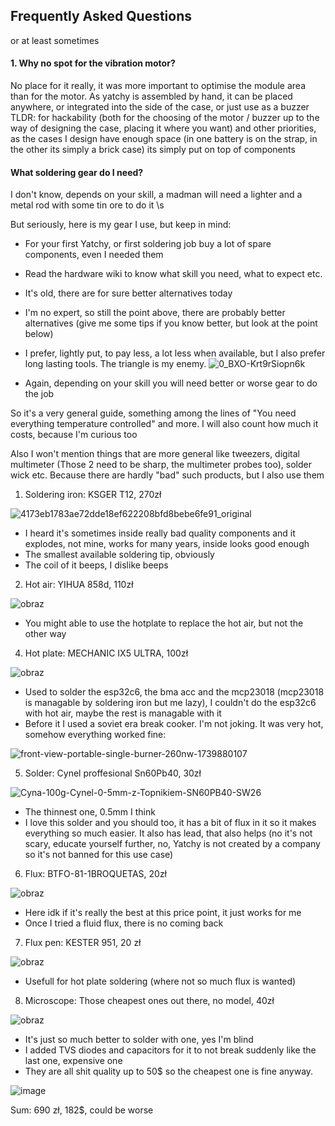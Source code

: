 ## Frequently Asked Questions
or at least sometimes

#### 1. Why no spot for the vibration motor?

No place for it really, it was more important to optimise the module area than for the motor. As yatchy is assembled by hand, it can be placed anywhere, or integrated into the side of the case, or just use as a buzzer TLDR: for hackability (both for the choosing of the motor / buzzer up to the way of designing the case, placing it where you want) and other priorities, as the cases I design have enough space (in one battery is on the strap, in the other its simply a brick case) its simply put on top of components

#### What soldering gear do I need?
I don't know, depends on your skill, a madman will need a lighter and a metal rod with some tin ore to do it \s

But seriously, here is my gear I use, but keep in mind:
- For your first Yatchy, or first soldering job buy a lot of spare components, even I needed them
- Read the hardware wiki to know what skill you need, what to expect etc.
- It's old, there are for sure better alternatives today
- I'm no expert, so still the point above, there are probably better alternatives (give me some tips if you know better, but look at the point below)
- I prefer, lightly put, to pay less, a lot less when available, but I also prefer long lasting tools. The triangle is my enemy.
![0_BXO-Krt9rSiopn6k](https://github.com/user-attachments/assets/6938f957-5787-485d-a90a-e903b308d6a2)
  
- Again, depending on your skill you will need better or worse gear to do the job

So it's a very general guide, something among the lines of "You need everything temperature controlled" and more. I will also count how much it costs, because I'm curious too

Also I won't mention things that are more general like tweezers, digital multimeter (Those 2 need to be sharp, the multimeter probes too), solder wick etc. Because there are hardly "bad" such products, but I also use them

1. Soldering iron: KSGER T12, 270zł
   
![4173eb1783ae72dde18ef622208bfd8bebe6fe91_original](https://github.com/user-attachments/assets/b49371e4-1dea-43ab-8440-9e60ecafbaa6)

- I heard it's sometimes inside really bad quality components and it explodes, not mine, works for many years, inside looks good enough
- The smallest available soldering tip, obviously
- The coil of it beeps, I dislike beeps

2. Hot air: YIHUA 858d, 110zł
   
![obraz](https://github.com/user-attachments/assets/01d2de23-3eb7-4398-af07-39d8f5603875)

- You might able to use the hotplate to replace the hot air, but not the other way

4. Hot plate: MECHANIC IX5 ULTRA, 100zł

![obraz](https://github.com/user-attachments/assets/4e78c2bf-58a9-4663-99e4-07b30a0f0ea7)

- Used to solder the esp32c6, the bma acc and the mcp23018 (mcp23018 is managable by soldering iron but me lazy), I couldn't do the esp32c6 with hot air, maybe the rest is managable with it
- Before it I used a soviet era break cooker. I'm not joking. It was very hot, somehow everything worked fine:
  
![front-view-portable-single-burner-260nw-1739880107](https://github.com/user-attachments/assets/ec6071b0-5440-49f1-9c15-99b5bdca73b0)

5. Solder: Cynel proffesional Sn60Pb40, 30zł

![Cyna-100g-Cynel-0-5mm-z-Topnikiem-SN60PB40-SW26](https://github.com/user-attachments/assets/daffdac0-ab23-48c1-82ac-a9d5e30cd813)

- The thinnest one, 0.5mm I think
- I love this solder and you should too, it has a bit of flux in it so it makes everything so much easier. It also has lead, that also helps (no it's not scary, educate yourself further, no, Yatchy is not created by a company so it's not banned for this use case)

6. Flux: BTFO-81-1BROQUETAS, 20zł

![obraz](https://github.com/user-attachments/assets/9b6145a3-ce6a-40da-8642-ecb47278cd7d)

- Here idk if it's really the best at this price point, it just works for me
- Once I tried a fluid flux, there is no coming back

7. Flux pen: KESTER 951, 20 zł

![obraz](https://github.com/user-attachments/assets/f62fd3c6-fe8f-40cf-a7f0-db31c29b0fc6)

- Usefull for hot plate soldering (where not so much flux is wanted)

8. Microscope: Those cheapest ones out there, no model, 40zł

![obraz](https://github.com/user-attachments/assets/06aaba03-8982-4332-a1cb-eac3264bc170)

- It's just so much better to solder with one, yes I'm blind
- I added TVS diodes and capacitors for it to not break suddenly like the last one, expensive one
- They are all shit quality up to 50$ so the cheapest one is fine anyway.

![image](https://github.com/user-attachments/assets/bbcdd6b4-15f5-4387-88b4-0a2d0880e235)

Sum: 690 zł, 182$, could be worse
